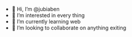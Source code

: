 - 👋 Hi, I’m @jubiaben
- 👀 I’m interested in every thing
- 🌱 I’m currently learning web
- 💞️ I’m looking to collaborate on anything exiting

<!---
jubiaben/jubiaben is a ✨ special ✨ repository because its `README.md` (this file) appears on your GitHub profile.
You can click the Preview link to take a look at your changes.
--->

